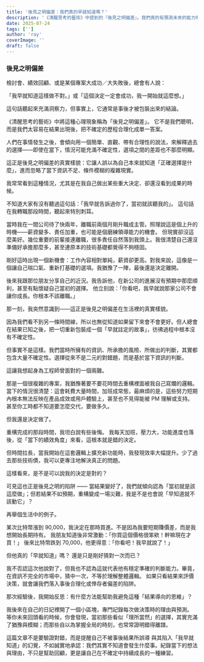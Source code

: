 ```yaml
---
title: '後見之明偏差：我們真的早就知道嗎？'
description: '《清醒思考的藝術》中提到的『後見之明偏差』。我們真的有預測未來的能力嗎？'
date: 2025-07-24
tags: ['']
author: 'ray'
coverImage: ''
draft: false
---
```


### 後見之明偏差

檢討會、績效回顧、或是某個專案大成功／大失敗後，總會有人說：

「我早就知道這樣做不對。」或「這個決定一定會成功，我一開始就這麼想。」

這句話聽起來充滿洞察力，但事實上，它通常是事後才被包裝出來的結論。

《清醒思考的藝術》中將這種心理現象稱為「後見之明偏差」。
它不是我們聰明，而是我們太容易在結果出現後，把不確定的歷程合理化成單一答案。

人們在事情發生之後，會傾向用一個簡單、直觀、帶有合理性的說法，來解釋過去的選擇——即使在當下，情況可能充滿不確定性，選項之間的差距也不那麼明顯。

這正是後見之明偏差的真實樣貌：它讓人誤以為自己本來就知道「正確選擇是什麼」，進而忽略了當下資訊不足、條件模糊的複雜現實。

我常常看到這種情況，尤其是在我自己做出某些重大決定、卻還沒看到成果的時候。

不知道大家有沒有聽過這句話：「我早就告訴過你了，當初就該聽我的」。
這句話在我轉職那段時間，聽起來特別刺耳。

當時我在一間公司待了快兩年，離職前兩個月剛升職成主管。照理說這是個上升的時機——薪資變多、責任加重，也可能是個磨練領導能力的機會。
但現實卻沒這麼美好。幾位重要的前輩接連離職，很多責任自然落到我頭上。我很清楚自己還沒準備好承擔那麼多，甚至連原本的技術基礎都覺得不夠穩固。

剛好這時出現一個新機會：工作內容相對單純，薪資卻更高。對我來說，這像是一個讓自己喘口氣、重新打基礎的選項。我猶豫了一陣，最後還是決定離開。

後來我跟那位朋友分享自己的近況。我告訴他，在新公司的進展沒有預期中那麼順利，甚至有點懷疑自己當初的選擇。
他立刻說：「你看吧，我早就說那家公司不會讓你成長。你根本不該離職。」

那一刻，我突然意識到——這正是後見之明偏差在生活裡的真實樣貌。

因為我們看不到另一條時間線，所以也無從知道如果留下來會不會更好。但人總會在結果已知之後，把一切重新包裝成一個「早就註定的故事」，彷彿過程中根本沒有不確定性。

但事實不是這樣。我們當時所擁有的資訊、所承擔的風險、所做出的判斷，其實都包含大量不確定性。選擇從來不是二元的對錯題，而是基於當下資訊的判斷。

這讓我想起身為工程師曾面對的一個兩難。

那是一個很複雜的專案，我猶豫著要不要花時間去重構裡面被我自己寫爛的邏輯。
當下的情況很清楚：這會耗費大量時間，加班成常態，最麻煩的是，這些努力短期內根本無法反映在產品成效或用戶體驗上，甚至也不見得能被 PM 理解或支持。
甚至你工時都不知道要怎麼交代，要做多久。

但我還是決定做了。

重構完成的那段時間，我坦白說有些後悔。
我每天加班，壓力大，功能進度也落後，從「當下的績效角度」來看，這根本就是錯的決定。

但時間拉長，當我開始在這套邏輯上擴充新功能時，我發現效率大幅提升。少了過去那些技術債，我可以更專注地解決真正的問題。

這樣看來，是不是可以說我的決定是對的？

可見這也正是後見之明的陷阱 —— 當結果變好了，我們就傾向認為「當初就是該這麼做」；但若結果不如預期，重構變成一場災難，我是不是也會說「早知道就不該動它」？

再舉個生活中的例子。

某次比特幣漲到 90,000，我決定在那時買進。不是因為我要短期賺價差，而是我想開始長期持有。
我朋友知道後非常激動：「你買這個價格很笨欸！幹嘛現在才買！」
後來比特幣跌到 70,000，他更得意：「你看吧！我早就說了！」

但他真的「早就知道」嗎？
還是只是剛好猜對一次而已？

我不否認這次他說對了，但我也不認為這就代表他有穩定準確的判斷能力。畢竟，在資訊不完全的市場中，猜中一次，不等於理解整體邏輯。
如果只看結果來評價決策，就會讓我們落入事後合理化或倖存者偏差的陷阱。

那次經驗後，我開始反思：有什麼方法能幫助我避免這種「結果導向的思維」？

我後來在自己的日記裡開了一個小區塊，專門記錄每次做決策時的理由與預測。
等你未來回頭看的時候，你會發現，當初那些看似「理所當然」的選擇，其實充滿了猶豫與模糊；而那些自以為掌握全局的時刻，也常常證明錯得離譜。

這篇文章不是要驗證對錯，而是提醒自己不被事後結果所誤導
與其陷入「我早就知道」的幻覺，不如誠實地承認：我們其實不知道會發生什麼事。紀錄當下的想法與理由，不只是幫助回顧，更是讓自己在不確定中持續成長的一種練習。
